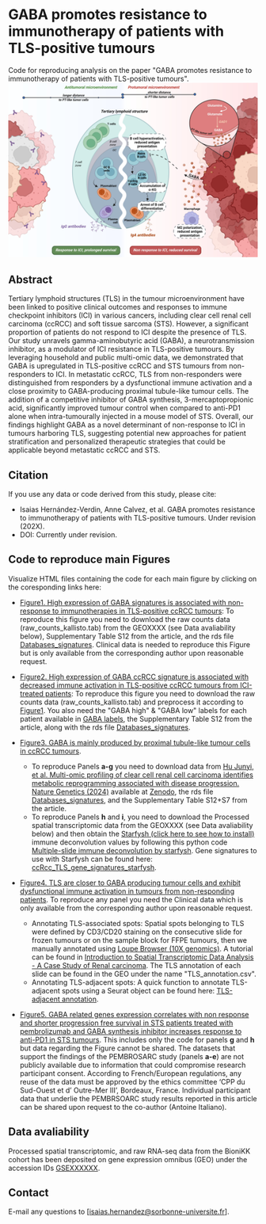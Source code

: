# GABA promotes resistance to immunotherapy of patients with TLS-positive tumours
Code for reproducing analysis on the paper "GABA promotes resistance to immunotherapy of patients with TLS-positive tumours".
![alt text](https://github.com/iS4i4S/GABA-TLS/blob/main/Data/Graphical_abstract.jpg "Graphical Abstract")

## Abstract

Tertiary lymphoid structures (TLS) in the tumour microenvironment have been linked to positive clinical outcomes and responses to immune checkpoint inhibitors (ICI) in various cancers, including clear cell renal cell carcinoma (ccRCC) and soft tissue sarcoma (STS). However, a significant proportion of patients do not respond to ICI despite the presence of TLS. Our study unravels gamma-aminobutyric acid (GABA), a neurotransmission inhibitor, as a modulator of ICI resistance in TLS-positive tumours. By leveraging household and public multi-omic data, we demonstrated that GABA is upregulated in TLS-positive ccRCC and STS tumours from non-responders to ICI. In metastatic ccRCC, TLS from non-responders were distinguished from responders by a dysfunctional immune activation and a close proximity to GABA-producing proximal tubule-like tumour cells. The addition of a competitive inhibitor of GABA synthesis, 3-mercaptopropionic acid, significantly improved tumour control when compared to anti-PD1 alone when intra-tumourally injected in a mouse model of STS. Overall, our findings highlight GABA as a novel determinant of non-response to ICI in tumours harboring TLS, suggesting potential new approaches for patient stratification and personalized therapeutic strategies that could be applicable beyond metastatic ccRCC and STS.

## Citation
If you use any data or code derived from this study, please cite:

- Isaias Hernández-Verdin, Anne Calvez, et al. GABA promotes resistance to immunotherapy of patients with TLS-positive tumours.  Under revision (202X).
- DOI: Currently under revision.


## Code to reproduce main Figures
Visualize HTML files containing the code for each main figure by clicking on the coresponding links here:

 * [Figure1. High expression of GABA signatures is associated with non-response to immunotherapies in TLS-positive ccRCC tumours](http://htmlpreview.github.io/?https://github.com/iS4i4S/GABA-TLS/blob/main/Figures/Figure1.html): To reproduce this figure you need to download the raw counts data (raw_counts_kallisto.tab) from the GEOXXXX (see Data avaliability below), Supplementary Table S12 from the article, and the rds file [Databases_signatures](https://github.com/iS4i4S/GABA-TLS/blob/main/Data/Databases_signatures). Clinical data is needed to reproduce this Figure but is only available from the corresponding author upon reasonable request. 

 * [Figure2. High expression of GABA ccRCC signature is associated with decreased immune activation in TLS-positive ccRCC tumours from ICI-treated patients](http://htmlpreview.github.io/?https://github.com/iS4i4S/GABA-TLS/blob/main/Figures/Figure2.html): To reproduce this figure you need to download the raw counts data (raw_counts_kallisto.tab) and preprocess it according to [Figure1](http://htmlpreview.github.io/?https://github.com/iS4i4S/GABA-TLS/blob/main/Figures/Figure1.html). You also need the "GABA high" & "GABA low" labels for each patient available in [GABA labels](https://github.com/iS4i4S/GABA-TLS/blob/main/Data/GABA_labels.tab), the Supplementary Table S12 from the article, along with the rds file [Databases_signatures](https://github.com/iS4i4S/GABA-TLS/blob/main/Data/Databases_signatures). 

 * [Figure3. GABA is mainly produced by proximal tubule-like tumour cells in ccRCC tumours](http://htmlpreview.github.io/?https://github.com/iS4i4S/GABA-TLS/blob/main/Figures/Figure3.html).
   - To reproduce Panels **a-g** you need to download data from [Hu Junyi, et al. Multi-omic profiling of clear cell renal cell carcinoma identifies metabolic reprogramming associated with disease progression. Nature Genetics (2024)](https://www.nature.com/articles/s41588-024-01662-5) available at [Zenodo](https://zenodo.org/record/8063124), the rds file [Databases_signatures](https://github.com/iS4i4S/GABA-TLS/blob/main/Data/Databases_signatures), and the Supplementary Table S12+S7 from the article.
   - To reproduce Panels **h** and **i**, you need to download the Processed spatial transcriptomic data from the GEOXXXX (see Data avaliability below) and then obtain the [Starfysh (click here to see how to install)](https://github.com/azizilab/starfysh) immune deconvolution values by following this python code [Multiple-slide immune deconvolution by starfysh](http://htmlpreview.github.io/?https://github.com/iS4i4S/GABA-TLS/blob/main/Figures/Starfysh_deconvolution.html). Gene signatures to use with Starfysh can be found here: [ccRcc_TLS_gene_signatures_starfysh](https://github.com/iS4i4S/GABA-TLS/blob/main/Data/Signatures_Starfysh.csv).

 * [Figure4. TLS are closer to GABA producing tumour cells and exhibit dysfunctional immune activation in tumours from non-responding patients](http://htmlpreview.github.io/?https://github.com/iS4i4S/GABA-TLS/blob/main/Figures/Figure4.html). To reproduce any panel you need the Clinical data which is only available from the corresponding author upon reasonable request.
   - Annotating TLS-associated spots: Spatial spots belonging to TLS were defined by CD3/CD20 staining on the consecutive slide for frozen tumours or on the sample block for FFPE tumours, then we manually annotated using [Loupe Browser (10X genomics)](https://www.10xgenomics.com/support/software/loupe-browser/latest). A tutorial can be found in [Introduction to Spatial Transcriptomic Data Analysis - A Case Study of Renal carcinoma](https://www.selectscience.net/webinar/introduction-to-spatial-transcriptomic-data-analysis-a-case-study-of-renal-carcinoma). The TLS annotation of each slide can be found in the GEO under the name "TLS_annotation.csv".
   - Annotating TLS-adjacent spots: A quick function to annotate TLS-adjacent spots using a Seurat object can be found here: [TLS-adjacent annotation](https://github.com/iS4i4S/GABA-TLS/blob/main/Data/Adjacent_spot_annotation.rds).

 * [Figure5. GABA related genes expression correlates with non response and shorter progression free survival in STS patients treated with pembrolizumab and GABA synthesis inhibitor increases response to anti-PD1 in STS tumours](http://htmlpreview.github.io/?https://github.com/iS4i4S/GABA-TLS/blob/main/Figures/Figure5.html). This includes only the code for panels **g** and **h** but data regarding the Figure cannot be shared. The datasets that support the findings of the PEMBROSARC study (panels **a-e**) are not publicly available due to information that could compromise research participant consent. According to French/European regulations, any reuse of the data must be approved by the ethics committee ‘CPP du Sud-Ouest et d’ Outre-Mer III’, Bordeaux, France. Individual participant data that underlie the PEMBRSOARC study results reported in this article can be shared upon request to the co-author (Antoine Italiano).


## Data avaliability
Processed spatial transcriptomic, and raw RNA-seq data from the BioniKK cohort has been deposited on gene expression omnibus (GEO) under the accession IDs [GSEXXXXXX](pending). 

## Contact
E-mail any questions to [isaias.hernandez@sorbonne-universite.fr].
